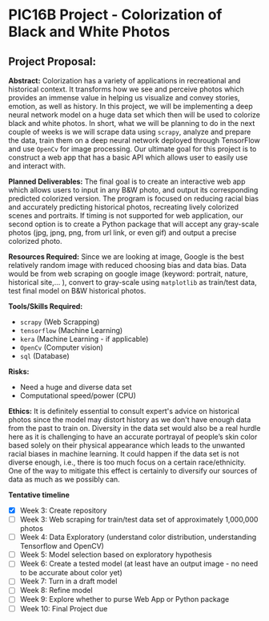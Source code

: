 # PIC16B Project - Colorization of Black and White Photos

## Project Proposal:

**Abstract:**
Colorization has a variety of applications in recreational and historical context. It transforms how we see and perceive photos which provides an immense value in helping us visualize and convey stories, emotion, as well as history. In this project, we will be implementing a deep neural network model on a huge data set which then will be used to colorize black and white photos. In short, what we will be planning to do in the next couple of weeks is we will scrape data using ``scrapy``, analyze and prepare the data, train them on a deep neural network deployed through TensorFlow and use ``OpenCv`` for image processing. Our ultimate goal for this project is to construct a web app that has a basic API which allows user to easily use and interact with.

**Planned Deliverables:**
The final goal is to create an interactive web app which allows users to input in any B&W photo, and output its corresponding predicted colorized version. The program is focused on reducing racial bias and accurately predicting historical photos, recreating lively colorized scenes and portraits. 
If timing is not supported for web application, our second option is to create a Python package that will accept any gray-scale photos (jpg, jpng, png, from url link, or even gif) and output a precise colorized photo.

**Resources Required:**
Since we are looking at image, Google is the best relatively random image with reduced choosing bias and data bias.
Data would be from web scraping on google image (keyword: portrait, nature, historical site,... ), convert to gray-scale using ``matplotlib`` as train/test data, test final model on B&W historical photos.

**Tools/Skills Required:**
- ``scrapy`` (Web Scrapping)
- ``tensorflow`` (Machine Learning)
- ``kera`` (Machine Learning - if applicable)
- ``OpenCv`` (Computer vision)
- ``sql`` (Database)

**Risks:**
- Need a huge and diverse data set
- Computational speed/power (CPU)

**Ethics:**
It is definitely essential to consult expert's advice on historical photos since the model may distort history as we don't have enough data from the past to train on.
Diversity in the data set would also be a real hurdle here as it is challenging to have an accurate portrayal of people’s skin color based solely on their physical appearance which leads to the unwanted racial biases in machine learning. It could happen if the data set is not diverse enough, i.e., there is too much focus on a certain race/ethnicity. One of the way to mitigate this effect is certainly to diversify our sources of data as much as we possibly can.


**Tentative timeline**
- [x] Week 3: Create repository
- [ ] Week 3: Web scraping for train/test data set of approximately 1,000,000 photos
- [ ] Week 4: Data Exploratory (understand color distribution, understanding Tensorflow and OpenCV)
- [ ] Week 5: Model selection based on exploratory hypothesis
- [ ] Week 6: Create a tested model (at least have an output image - no need to be accurate about color yet)
- [ ] Week 7: Turn in a draft model
- [ ] Week 8: Refine model
- [ ] Week 9: Explore whether to purse Web App or Python package
- [ ] Week 10: Final Project due
